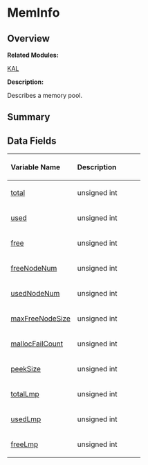 # MemInfo<a name="ZH-CN_TOPIC_0000001055036454"></a>

## **Overview**<a name="section1622698884191900"></a>

**Related Modules:**

[KAL](zh-cn_topic_0000001054595087.md)

**Description:**

Describes a memory pool. 

## **Summary**<a name="section730135433191900"></a>

## Data Fields<a name="pub-attribs"></a>

<a name="table144197369191900"></a>
<table><thead align="left"><tr id="row1924199356191900"><th class="cellrowborder" valign="top" width="50%" id="mcps1.1.3.1.1"><p id="p848585188191900"><a name="p848585188191900"></a><a name="p848585188191900"></a>Variable Name</p>
</th>
<th class="cellrowborder" valign="top" width="50%" id="mcps1.1.3.1.2"><p id="p1728190450191900"><a name="p1728190450191900"></a><a name="p1728190450191900"></a>Description</p>
</th>
</tr>
</thead>
<tbody><tr id="row1123575392191900"><td class="cellrowborder" valign="top" width="50%" headers="mcps1.1.3.1.1 "><p id="p92745250191900"><a name="p92745250191900"></a><a name="p92745250191900"></a><a href="zh-cn_topic_0000001054595087.md#gae36bc4b5086df8b29ba9c93239bb4aa3">total</a></p>
</td>
<td class="cellrowborder" valign="top" width="50%" headers="mcps1.1.3.1.2 "><p id="p753267432191900"><a name="p753267432191900"></a><a name="p753267432191900"></a>unsigned int&nbsp;</p>
</td>
</tr>
<tr id="row2015738272191900"><td class="cellrowborder" valign="top" width="50%" headers="mcps1.1.3.1.1 "><p id="p315960331191900"><a name="p315960331191900"></a><a name="p315960331191900"></a><a href="zh-cn_topic_0000001054595087.md#gacf6bd852bfcb83e11793eba2d59979cf">used</a></p>
</td>
<td class="cellrowborder" valign="top" width="50%" headers="mcps1.1.3.1.2 "><p id="p758803712191900"><a name="p758803712191900"></a><a name="p758803712191900"></a>unsigned int&nbsp;</p>
</td>
</tr>
<tr id="row314954756191900"><td class="cellrowborder" valign="top" width="50%" headers="mcps1.1.3.1.1 "><p id="p1595660872191900"><a name="p1595660872191900"></a><a name="p1595660872191900"></a><a href="zh-cn_topic_0000001054595087.md#gab75adae81df2237c560b49f5faa91b1a">free</a></p>
</td>
<td class="cellrowborder" valign="top" width="50%" headers="mcps1.1.3.1.2 "><p id="p1750105409191900"><a name="p1750105409191900"></a><a name="p1750105409191900"></a>unsigned int&nbsp;</p>
</td>
</tr>
<tr id="row415076787191900"><td class="cellrowborder" valign="top" width="50%" headers="mcps1.1.3.1.1 "><p id="p1531014417191900"><a name="p1531014417191900"></a><a name="p1531014417191900"></a><a href="zh-cn_topic_0000001054595087.md#gab6d8b14505fd8c1d8eac6067c4f88119">freeNodeNum</a></p>
</td>
<td class="cellrowborder" valign="top" width="50%" headers="mcps1.1.3.1.2 "><p id="p1168547280191900"><a name="p1168547280191900"></a><a name="p1168547280191900"></a>unsigned int&nbsp;</p>
</td>
</tr>
<tr id="row279850701191900"><td class="cellrowborder" valign="top" width="50%" headers="mcps1.1.3.1.1 "><p id="p247139921191900"><a name="p247139921191900"></a><a name="p247139921191900"></a><a href="zh-cn_topic_0000001054595087.md#gab25a44d9fdb8150ca4e9544a7061556c">usedNodeNum</a></p>
</td>
<td class="cellrowborder" valign="top" width="50%" headers="mcps1.1.3.1.2 "><p id="p1656787410191900"><a name="p1656787410191900"></a><a name="p1656787410191900"></a>unsigned int&nbsp;</p>
</td>
</tr>
<tr id="row1335394546191900"><td class="cellrowborder" valign="top" width="50%" headers="mcps1.1.3.1.1 "><p id="p1667327453191900"><a name="p1667327453191900"></a><a name="p1667327453191900"></a><a href="zh-cn_topic_0000001054595087.md#ga217b3f6710fe68d1d66fd5cd2650a7be">maxFreeNodeSize</a></p>
</td>
<td class="cellrowborder" valign="top" width="50%" headers="mcps1.1.3.1.2 "><p id="p514879058191900"><a name="p514879058191900"></a><a name="p514879058191900"></a>unsigned int&nbsp;</p>
</td>
</tr>
<tr id="row826632286191900"><td class="cellrowborder" valign="top" width="50%" headers="mcps1.1.3.1.1 "><p id="p1733357289191900"><a name="p1733357289191900"></a><a name="p1733357289191900"></a><a href="zh-cn_topic_0000001054595087.md#gae0d28e6e11877301350a97630d06c682">mallocFailCount</a></p>
</td>
<td class="cellrowborder" valign="top" width="50%" headers="mcps1.1.3.1.2 "><p id="p1792662771191900"><a name="p1792662771191900"></a><a name="p1792662771191900"></a>unsigned int&nbsp;</p>
</td>
</tr>
<tr id="row475587632191900"><td class="cellrowborder" valign="top" width="50%" headers="mcps1.1.3.1.1 "><p id="p1078189148191900"><a name="p1078189148191900"></a><a name="p1078189148191900"></a><a href="zh-cn_topic_0000001054595087.md#gada0d8e9b692e9000fe0db02db6567d4a">peekSize</a></p>
</td>
<td class="cellrowborder" valign="top" width="50%" headers="mcps1.1.3.1.2 "><p id="p1834514088191900"><a name="p1834514088191900"></a><a name="p1834514088191900"></a>unsigned int&nbsp;</p>
</td>
</tr>
<tr id="row639296572191900"><td class="cellrowborder" valign="top" width="50%" headers="mcps1.1.3.1.1 "><p id="p77592843191900"><a name="p77592843191900"></a><a name="p77592843191900"></a><a href="zh-cn_topic_0000001054595087.md#ga86cf478f001bad014a3566b9db7e3a43">totalLmp</a></p>
</td>
<td class="cellrowborder" valign="top" width="50%" headers="mcps1.1.3.1.2 "><p id="p1145508593191900"><a name="p1145508593191900"></a><a name="p1145508593191900"></a>unsigned int&nbsp;</p>
</td>
</tr>
<tr id="row1691474753191900"><td class="cellrowborder" valign="top" width="50%" headers="mcps1.1.3.1.1 "><p id="p2020325581191900"><a name="p2020325581191900"></a><a name="p2020325581191900"></a><a href="zh-cn_topic_0000001054595087.md#gacd3c292e8445268150881cb18c2f8f6d">usedLmp</a></p>
</td>
<td class="cellrowborder" valign="top" width="50%" headers="mcps1.1.3.1.2 "><p id="p194904069191900"><a name="p194904069191900"></a><a name="p194904069191900"></a>unsigned int&nbsp;</p>
</td>
</tr>
<tr id="row1872761012191900"><td class="cellrowborder" valign="top" width="50%" headers="mcps1.1.3.1.1 "><p id="p159960386191900"><a name="p159960386191900"></a><a name="p159960386191900"></a><a href="zh-cn_topic_0000001054595087.md#ga21a8267ffdef5300c9158f7f23c19d68">freeLmp</a></p>
</td>
<td class="cellrowborder" valign="top" width="50%" headers="mcps1.1.3.1.2 "><p id="p947961095191900"><a name="p947961095191900"></a><a name="p947961095191900"></a>unsigned int&nbsp;</p>
</td>
</tr>
</tbody>
</table>

